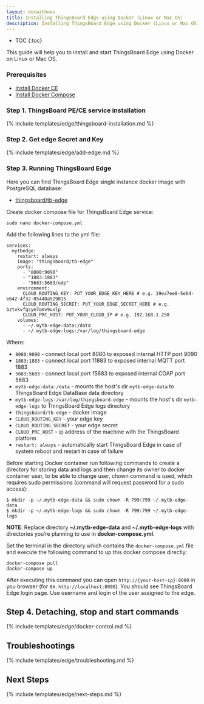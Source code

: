 ```yaml
---
layout: docwithnav
title: Installing ThingsBoard Edge using Docker (Linux or Mac OS)
description: Installing ThingsBoard Edge using Docker (Linux or Mac OS)
---
```


* TOC
{:toc}

This guide will help you to install and start ThingsBoard Edge using Docker on Linux or Mac OS.

### Prerequisites

- [Install Docker CE](https://docs.docker.com/engine/install/)
- [Install Docker Compose](https://docs.docker.com/compose/install/)

### Step 1. ThingsBoard PE/CE service installation 

{% include templates/edge/thingsboard-installation.md %}

### Step 2. Get edge Secret and Key

{% include templates/edge/add-edge.md %}

### Step 3. Running ThingsBoard Edge

Here you can find ThingsBoard Edge single instance docker image with PostgreSQL database: 

* [thingsboard/tb-edge](https://hub.docker.com/r/bohdansmetanyuk/tb-edge)

Create docker compose file for ThingsBoard Edge service:
```
sudo nano docker-compose.yml
```

Add the following lines to the yml file:

```
services:
  mytbedge:
    restart: always
    image: "thingsboard/tb-edge"
    ports:
      - "8080:9090"
      - "1883:1883"
      - "5683:5683/udp"
    environment:
      CLOUD_ROUTING_KEY: PUT_YOUR_EDGE_KEY_HERE # e.g. 19ea7ee8-5e6d-e642-4f32-05440a529015
      CLOUD_ROUTING_SECRET: PUT_YOUR_EDGE_SECRET_HERE # e.g. bztvkvfqsye7omv9uxlp
      CLOUD_PRC_HOST: PUT_YOUR_CLOUD_IP # e.g. 192.168.1.250
    volumes:
      - ~/.mytb-edge-data:/data
      - ~/.mytb-edge-logs:/var/log/thingsboard-edge
```

Where:    
- `8080:9090` - connect local port 8080 to exposed internal HTTP port 9090
- `1883:1883` - connect local port 11883 to exposed internal MQTT port 1883  
- `5683:5683` - connect local port 15683 to exposed internal COAP port 5683   
- `mytb-edge-data:/data` - mounts the host's dir `mytb-edge-data` to ThingsBoard Edge DataBase data directory
- `mytb-edge-logs:/var/log/thingsboard-edge` - mounts the host's dir `mytb-edge-logs` to ThingsBoard Edge logs directory
- `thingsboard/tb-edge` - docker image
- `CLOUD_ROUTING_KEY` - your edge key
- `CLOUD_ROUTING_SECRET` - your edge secret
- `CLOUD_PRC_HOST` - ip address of the machine with the ThingsBoard platform
- `restart: always` - automatically start ThingsBoard Edge in case of system reboot and restart in case of failure

Before starting Docker container run following commands to create a directory for storing data and logs and then change its owner to docker container user, to be able to change user, chown command is used, which requires sudo permissions (command will request password for a sudo access):
```
$ mkdir -p ~/.mytb-edge-data && sudo chown -R 799:799 ~/.mytb-edge-data
$ mkdir -p ~/.mytb-edge-logs && sudo chown -R 799:799 ~/.mytb-edge-logs
```

**NOTE**: Replace directory **~/.mytb-edge-data** and **~/.mytb-edge-logs** with directories you’re planning to use in **docker-compose.yml**.

Set the terminal in the directory which contains the `docker-compose.yml` file and execute the following command to up this docker compose directly:

```
docker-compose pull
docker-compose up
```

After executing this command you can open `http://{your-host-ip}:8080` in you browser (for ex. `http://localhost:8080`). You should see ThingsBoard Edge login page.
Use username and login of the user assigned to the edge.

## Step 4. Detaching, stop and start commands

{% include templates/edge/docker-control.md %}

## Troubleshootings

{% include templates/edge/troubleshooting.md %} 

## Next Steps

{% include templates/edge/next-steps.md %} 



